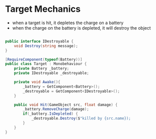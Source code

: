 # Target Mechanics

- when a target is hit, it depletes the charge on a battery
- when the charge on the battery is depleted, it will destroy the object

```C#

public interface IDestroyable {
    void Destroy(string message);
}

[RequireComponent(typeof(Battery))]
public class Target : Monobehaviour {
    private Battery _battery;
    private IDestroyable _destroyable;

    private void Awake(){
        _battery = GetComponent<Battery>();
        _destroyable = GetComponent<IDestroyable>();
    }

    public void Hit(GameObject src, float damage) {
        _battery.RemoveCharge(damage);
        if(_battery.IsDepleted) {
            _destroyable.Destroy($"killed by {src.name});
        }
    }
}

```